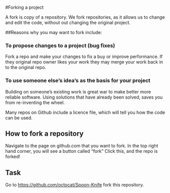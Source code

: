 
#Forking a project

A fork is copy of a repository. We fork repositories, as it allows us to change and edit the code, without out changing the original project.

##Reasons why you may want to fork include:

### To propose changes to a project (bug fixes)
Fork a repo and make your changes to fix a buy or improve performance. If they original repo owner likes your work they may merge your work back in to the original repo.

### To use someone else’s idea’s as the basis for your project
Building on someone’s existing work is great war to make better more reliable software. Using solutions that have already been solved, saves you from re-inventing the wheel.

Many repos on Github include a licence file, which will tell you how the code can be used.

## How to fork a repository
Navigate to the page on github.com that you want to fork. 
In the top right hand corner, you will see a button called “fork”
Click this, and the repo is forked!


## Task
Go to https://github.com/octocat/Spoon-Knife 
fork this repository.
